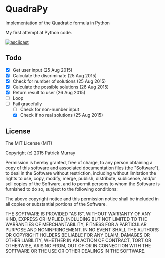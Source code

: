 # QuadraPy
Implementation of the Quadratic formula in Python  

My first attempt at Python code.

[![asciicast](https://asciinema.org/a/8rofeulh4qdrgh4d29seenf6t.png)](https://asciinema.org/a/8rofeulh4qdrgh4d29seenf6t)

## Todo
- [X] Get user input (25 Aug 2015)
- [X] Calculate the discriminate (25 Aug 2015)
- [X] Check for number of solutions (25 Aug 2015)
- [X] Calculate the possible solutions (26 Aug 2015)
- [X] Return result to user (26 Aug 2015)
- [ ] Loop
- [ ] Fail gracefully
  - [ ] Check for non-number input
  - [X] Check if no real solutions (25 Aug 2015)

## License

The MIT License (MIT)

Copyright (c) 2015 Patrick Murray

Permission is hereby granted, free of charge, to any person obtaining a copy
of this software and associated documentation files (the "Software"), to deal
in the Software without restriction, including without limitation the rights
to use, copy, modify, merge, publish, distribute, sublicense, and/or sell
copies of the Software, and to permit persons to whom the Software is
furnished to do so, subject to the following conditions:

The above copyright notice and this permission notice shall be included in all
copies or substantial portions of the Software.

THE SOFTWARE IS PROVIDED "AS IS", WITHOUT WARRANTY OF ANY KIND, EXPRESS OR
IMPLIED, INCLUDING BUT NOT LIMITED TO THE WARRANTIES OF MERCHANTABILITY,
FITNESS FOR A PARTICULAR PURPOSE AND NONINFRINGEMENT. IN NO EVENT SHALL THE
AUTHORS OR COPYRIGHT HOLDERS BE LIABLE FOR ANY CLAIM, DAMAGES OR OTHER
LIABILITY, WHETHER IN AN ACTION OF CONTRACT, TORT OR OTHERWISE, ARISING FROM,
OUT OF OR IN CONNECTION WITH THE SOFTWARE OR THE USE OR OTHER DEALINGS IN THE
SOFTWARE.
